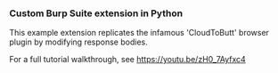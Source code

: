### Custom Burp Suite extension in Python

This example extension replicates the infamous 'CloudToButt' browser plugin by modifying response bodies.

For a full tutorial walkthrough, see https://youtu.be/zH0_7Ayfxc4
